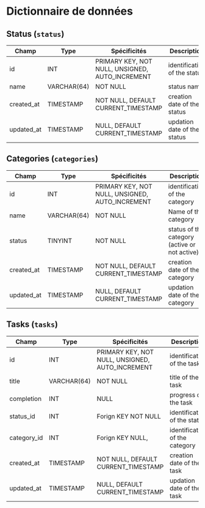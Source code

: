 # Dictionnaire de données

## Status (`status`)

|Champ|Type|Spécificités|Description|
|-|-|-|-|
|id|INT|PRIMARY KEY, NOT NULL, UNSIGNED, AUTO_INCREMENT|identification of the status|
|name|VARCHAR(64)|NOT NULL|status name|
|created_at|TIMESTAMP|NOT NULL, DEFAULT CURRENT_TIMESTAMP|creation date of the status|
|updated_at|TIMESTAMP| NULL, DEFAULT CURRENT_TIMESTAMP|updation date of the status|

## Categories (`categories`)

|Champ|Type|Spécificités|Description|
|-|-|-|-|
|id|INT|PRIMARY KEY, NOT NULL, UNSIGNED, AUTO_INCREMENT|identification of the category|
|name|VARCHAR(64)|NOT NULL|Name of the category|
|status|TINYINT|NOT NULL|status of the category (active or not active)|
|created_at|TIMESTAMP|NOT NULL, DEFAULT CURRENT_TIMESTAMP|creation date of the category|
|updated_at|TIMESTAMP|NULL, DEFAULT CURRENT_TIMESTAMP|updation date of the category|

## Tasks (`tasks`)

|Champ|Type|Spécificités|Description|
|-|-|-|-|
|id|INT|PRIMARY KEY, NOT NULL, UNSIGNED, AUTO_INCREMENT|identification of the task|
|title|VARCHAR(64)|NOT NULL|title of the task|
|completion|INT|NULL|progress of the task|
|status_id|INT|Forign KEY NOT NULL|identification of the status|
|category_id|INT|Forign KEY  NULL, |identification of the category|
|created_at|TIMESTAMP|NOT NULL, DEFAULT CURRENT_TIMESTAMP|creation date of the task|
|updated_at|TIMESTAMP| NULL, DEFAULT CURRENT_TIMESTAMP|updation date of the task|
